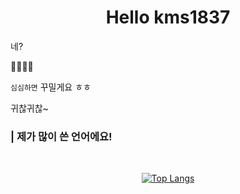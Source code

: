 # <center> Hello kms1837 </center>

네?

🤔🤔🤔🤔

`심심하면` 꾸밀게요 ㅎㅎ

귀찮귀찮~

### | 제가 많이 쓴 언어에요!  

</br>

<center>

[![Top Langs](https://github-readme-stats.vercel.app/api/top-langs/?username=kms1837&layout=compact)](https://github.com/anuraghazra/github-readme-stats)

</center>





<!--
**kms1837/kms1837** is a ✨ _special_ ✨ repository because its `README.md` (this file) appears on your GitHub profile.

Here are some ideas to get you started:

- 🔭 I’m currently working on ...
- 🌱 I’m currently learning ...
- 👯 I’m looking to collaborate on ...
- 🤔 I’m looking for help with ...
- 💬 Ask me about ...
- 📫 How to reach me: ...
- 😄 Pronouns: ...
- ⚡ Fun fact: ...
-->
